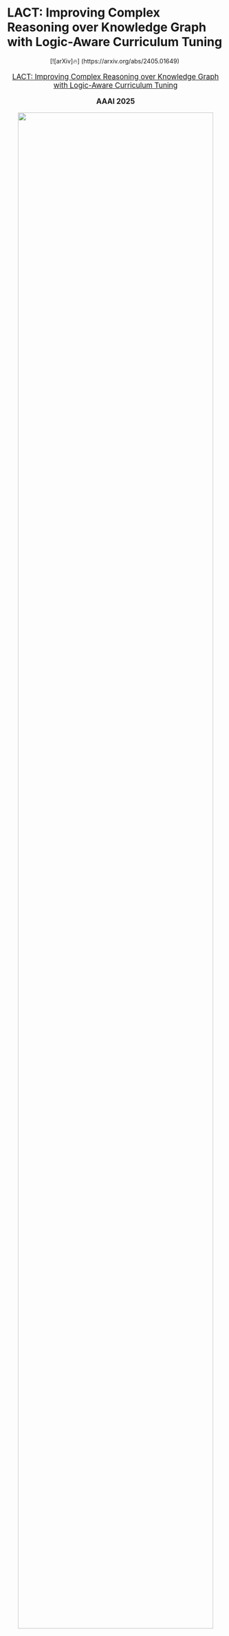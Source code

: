 # LACT: Improving Complex Reasoning over Knowledge Graph with Logic-Aware Curriculum Tuning
<div align="center">
[![arXiv]🔥] (https://arxiv.org/abs/2405.01649)&nbsp;
</div>
</div>
<p align="center" style="font-size: larger;">
  <a href="https://arxiv.org/abs/2405.01649">LACT: Improving Complex Reasoning over Knowledge Graph with Logic-Aware Curriculum Tuning</a>
</p>

<div>
  <p align="center" style="font-size: larger;">
    <strong>AAAI 2025</strong>
  </p>
</div>

<p align="center">
<img src="[https://github.com/FoundationVision/VAR/assets/39692511/9850df90-20b1-4f29-8592-e3526d16d755](figure/scheme.pdf)" width=95%>
<p>

<br>

## Installation

1. Prepre python >=3.10
2. Install other pip packages via `pip3 install -r requirements.txt`.
